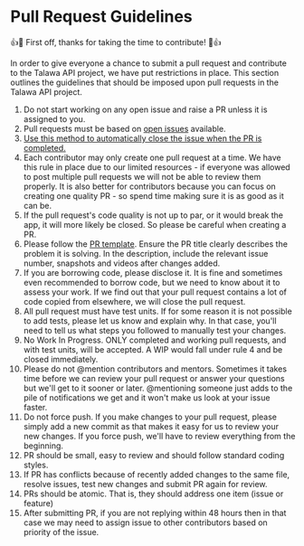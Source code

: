 # Pull Request Guidelines

:+1::tada: First off, thanks for taking the time to contribute! :tada::+1:

In order to give everyone a chance to submit a pull request and contribute to the Talawa API project, we have put restrictions in place. This section outlines the guidelines that should be imposed upon pull requests in the Talawa API project.

1. Do not start working on any open issue and raise a PR unless it is assigned to you.
2. Pull requests must be based on [open issues](https://github.com/PalisadoesFoundation/talawa-api/issues) available.
3. [Use this method to automatically close the issue when the PR is completed.](https://docs.github.com/en/github/managing-your-work-on-github/linking-a-pull-request-to-an-issue)
4. Each contributor may only create one pull request at a time. We have this rule in place due to our limited resources - if everyone was allowed to post multiple pull requests we will not be able to review them properly. It is also better for contributors because you can focus on creating one quality PR - so spend time making sure it is as good as it can be.
5. If the pull request's code quality is not up to par, or it would break the app, it will more likely be closed. So please be careful when creating a PR.
6. Please follow the [PR template](https://github.com/PalisadoesFoundation/talawa-api/blob/master/templates/pr-template.md). Ensure the PR title clearly describes the problem it is solving. In the description, include the relevant issue number, snapshots and videos after changes added.
7. If you are borrowing code, please disclose it. It is fine and sometimes even recommended to borrow code, but we need to know about it to assess your work. If we find out that your pull request contains a lot of code copied from elsewhere, we will close the pull request.
8. All pull request must have test units. If for some reason it is not possible to add tests, please let us know and explain why. In that case, you'll need to tell us what steps you followed to manually test your changes.
9. No Work In Progress. ONLY completed and working pull requests, and with test units, will be accepted. A WIP would fall under rule 4 and be closed immediately.
10. Please do not @mention contributors and mentors. Sometimes it takes time before we can review your pull request or answer your questions but we'll get to it sooner or later. @mentioning someone just adds to the pile of notifications we get and it won't make us look at your issue faster.
11. Do not force push. If you make changes to your pull request, please simply add a new commit as that makes it easy for us to review your new changes. If you force push, we'll have to review everything from the beginning.
12. PR should be small, easy to review and should follow standard coding styles.
13. If PR has conflicts because of recently added changes to the same file, resolve issues, test new changes and submit PR again for review.
14. PRs should be atomic. That is, they should address one item (issue or feature)
15. After submitting PR, if you are not replying within 48 hours then in that case we may need to assign issue to other contributors based on priority of the issue.
